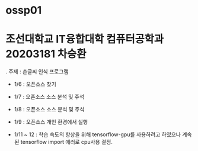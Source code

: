 # ossp01
# 조선대학교 IT융합대학 컴퓨터공학과 20203181 차승환
. 주제 : 손글씨 인식 프로그램

 * 1/6 : 오픈소스 찾기

 * 1/7 : 오픈소스 소스 분석 및 주석

 * 1/8 : 오픈소스 소스 분석 및 주석

 * 1/9 : 오픈소스 개인 환경에서 실행

 * 1/11 ~ 12 : 학습 속도의 향상을 위해 tensorflow-gpu를 사용하려고 하였으나 계속된 tensorflow import 에러로 cpu사용 결정.
